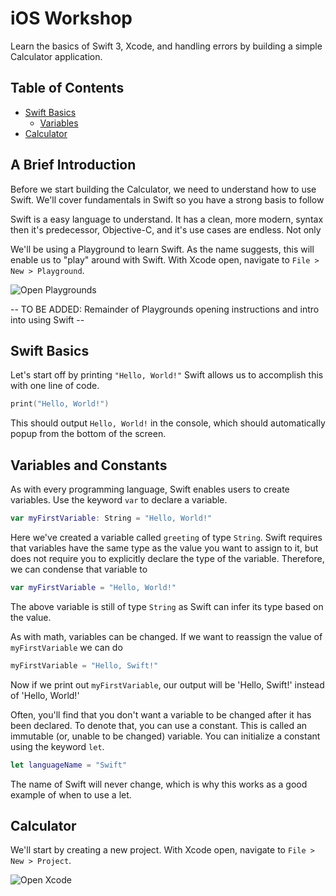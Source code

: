 # iOS Workshop
Learn the basics of Swift 3, Xcode, and handling errors by building a simple Calculator application.

## Table of Contents
- [Swift Basics](https://github.com/Meeshbhoombah/iOSWorkshop#swift-basics)
	- [Variables](#)
- [Calculator](#)

## A Brief Introduction
Before we start building the Calculator, we need to understand how to use Swift. We'll cover fundamentals in Swift so you have a strong basis to follow

Swift is a easy language to understand. It has a clean, more modern, syntax then it's predecessor, Objective-C, and it's use cases are endless. Not only

We'll be using a Playground to learn Swift. As the name suggests, this will enable us to "play" around with Swift. With Xcode open, navigate to `File > New > Playground`.

![Open Playgrounds]()

-- TO BE ADDED: Remainder of Playgrounds opening instructions and intro into using Swift --

## Swift Basics
Let's start off by printing `"Hello, World!"` Swift allows us to accomplish this with one line of code.
```Swift
print("Hello, World!")
```
This should output `Hello, World!` in the console, which should automatically popup from the bottom of the screen.

## Variables and Constants
As with every programming language, Swift enables users to create variables. Use the keyword `var` to declare a variable.
```Swift
var myFirstVariable: String = "Hello, World!"
```
Here we've created a variable called `greeting` of type `String`. Swift requires that variables have the same type as the value you want to assign to it, but does not require you to explicitly declare the type of the variable. Therefore, we can condense that variable to
```Swift
var myFirstVariable = "Hello, World!"
```
The above variable is still of type `String` as Swift can infer its type based on the value.

As with math, variables can be changed. If we want to reassign the value of `myFirstVariable` we can do
```Swift
myFirstVariable = "Hello, Swift!"
```
Now if we print out `myFirstVariable`, our output will be 'Hello, Swift!' instead of 'Hello, World!'

Often, you'll find that you don't want a variable to be changed after it has been declared. To denote that, you can use a constant. This is called an immutable (or, unable to be changed) variable. You can initialize a constant using the keyword `let`.
```Swift
let languageName = "Swift"
```
The name of Swift will never change, which is why this works as a good example of when to use a let.



## Calculator
We'll start by creating a new project. With Xcode open, navigate to `File > New > Project`.

![Open Xcode](https://github.com/Meeshbhoombah/iOSWorkshop/blob/master/Screenshots/CreateProject.png)
